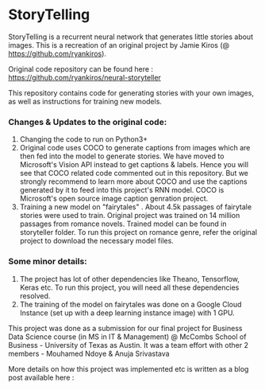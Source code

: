# StoryTelling

StoryTelling is a recurrent neural network that generates little stories about images. This is a recreation of an original project by Jamie Kiros (@ https://github.com/ryankiros). 

Original code repository can be found here : https://github.com/ryankiros/neural-storyteller

This repository contains code for generating stories with your own images, as well as instructions for training new models.

### Changes & Updates to the original code:
1) Changing the code to run on Python3+
2) Original code uses COCO to generate captions from images which are then fed into the model to generate stories. We have moved to Microsoft's Vision API instead to get captions & labels. Hence you will see that COCO related code commented out in this repository. But we strongly recommend to learn more about COCO and use the captions generated by it to feed into this project's RNN model. COCO is Microsoft's open source image caption genration project.
3) Training a new model on "fairytales" . About 4.5k passages of fairytale stories were used to train. Original project was trained on 14 million passages from romance novels. Trained model can be found in storyteller folder. To run this project on romance genre, refer the original project to download the necessary model files.
   
### Some minor details:
1) The project has lot of other dependencies like Theano, Tensorflow, Keras etc. To run this project, you will need all these dependencies resolved.
2) The training of the model on fairytales was done on a Google Cloud Instance (set up with a deep learning instance image) with 1 GPU.

This project was done as a submission for our final project for Business Data Science course  (in MS in IT & Management) @ McCombs School of Business - University of Texas as Austin.
It was a team effort with other 2 members - Mouhamed Ndoye & Anuja Srivastava

More details on how this project was implemented etc is written as a blog post available here : 

